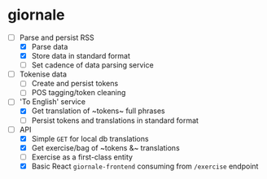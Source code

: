 # giornale

- [ ] Parse and persist RSS
	- [x] Parse data
	- [x] Store data in standard format
	- [ ] Set cadence of data parsing service
- [ ] Tokenise data
	- [ ] Create and persist tokens
	- [ ] POS tagging/token cleaning
- [ ] 'To English' service
	- [x] Get translation of ~tokens~ full phrases
	- [ ] Persist tokens and translations in standard format
- [ ] API
    - [x] Simple `GET` for local db translations
	- [x] Get exercise/bag of ~tokens &~ translations
	- [ ] Exercise as a first-class entity
	- [x] Basic React `giornale-frontend` consuming from `/exercise` endpoint
